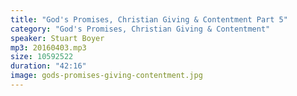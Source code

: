 ```yaml
---
title: "God's Promises, Christian Giving & Contentment Part 5"
category: "God's Promises, Christian Giving & Contentment"
speaker: Stuart Boyer
mp3: 20160403.mp3
size: 10592522
duration: "42:16"
image: gods-promises-giving-contentment.jpg
---
```

